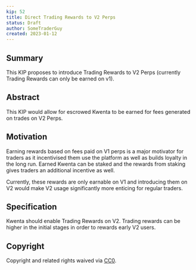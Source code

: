 ```yaml
---
kip: 52
title: Direct Trading Rewards to V2 Perps
status: Draft
author: SomeTraderGuy
created: 2023-01-12
---
```


## Summary
This KIP proposes to introduce Trading Rewards to V2 Perps (currently Trading Rewards can only be earned on v1).

## Abstract
This KIP would allow for escrowed Kwenta to be earned for fees generated on trades on V2 Perps.

## Motivation
Earning rewards based on fees paid on V1 perps is a major motivator for traders as it incentivised them use the platform as well as builds loyalty in the long run. Earned Kwenta can be staked and the rewards from staking gives traders an additional incentive as well. 

Currently, these rewards are only earnable on V1 and introducing them on V2 would make V2 usage significantly more enticing for regular traders.

## Specification
Kwenta should enable Trading Rewards on V2. Trading rewards can be higher in the initial stages in order to rewards early V2 users. 

## Copyright
Copyright and related rights waived via [CC0](https://creativecommons.org/publicdomain/zero/1.0/).
